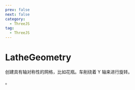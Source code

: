 ```yaml
---
prev: false
next: false
category:
  - ThreeJS
tag:
  - ThreeJS
---
```


# LatheGeometry

创建具有轴对称性的网格，比如花瓶。车削绕着 Y 轴来进行旋转。

<!-- more -->。
